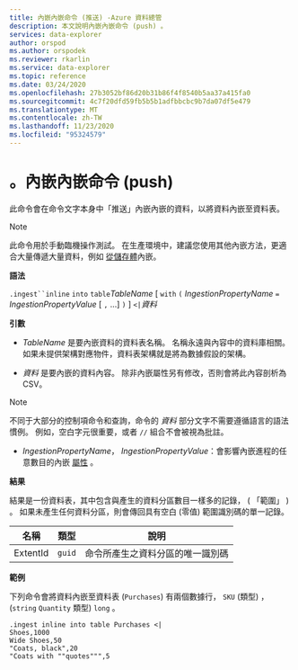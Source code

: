 ```yaml
---
title: 內嵌內嵌命令 (推送) -Azure 資料總管
description: 本文說明內嵌內嵌命令 (push) 。
services: data-explorer
author: orspod
ms.author: orspodek
ms.reviewer: rkarlin
ms.service: data-explorer
ms.topic: reference
ms.date: 03/24/2020
ms.openlocfilehash: 27b3052bf86d20b31b86f4f8540b5aa37a415fa0
ms.sourcegitcommit: 4c7f20dfd59fb5b5b1adfbbcbc9b7da07df5e479
ms.translationtype: MT
ms.contentlocale: zh-TW
ms.lasthandoff: 11/23/2020
ms.locfileid: "95324579"
---
```

# <a name="ingest-inline-command-push"></a>。內嵌內嵌命令 (push) 

此命令會在命令文字本身中「推送」內嵌內嵌的資料，以將資料內嵌至資料表。

> [!NOTE]
> 此命令用於手動臨機操作測試。
> 在生產環境中，建議您使用其他內嵌方法，更適合大量傳遞大量資料，例如 [從儲存體](./ingest-from-storage.md)內嵌。

**語法**

`.ingest``inline` `into` `table`*TableName* [ `with` `(` *IngestionPropertyName* `=` *IngestionPropertyValue* [ `,` ...] `)` ] `<|`*資料*

**引數**

* *TableName* 是要內嵌資料的資料表名稱。
  名稱永遠與內容中的資料庫相關。
  如果未提供架構對應物件，資料表架構就是將為數據假設的架構。

* *資料* 是要內嵌的資料內容。 除非內嵌屬性另有修改，否則會將此內容剖析為 CSV。
 
 > [!NOTE]
 > 不同于大部分的控制項命令和查詢，命令的 *資料* 部分文字不需要遵循語言的語法慣例。 例如，空白字元很重要，或者 `//` 組合不會被視為批註。

* *IngestionPropertyName*， *IngestionPropertyValue*：會影響內嵌進程的任意數目的內嵌 [屬性](../../../ingestion-properties.md) 。

**結果**

結果是一份資料表，其中包含與產生的資料分區數目一樣多的記錄， ( 「範圍」 ) 。
如果未產生任何資料分區，則會傳回具有空白 (零值) 範圍識別碼的單一記錄。

|名稱       |類型      |說明                                                               |
|-----------|----------|--------------------------------------------------------------------------|
|ExtentId   |`guid`    |命令所產生之資料分區的唯一識別碼|

**範例**

下列命令會將資料內嵌至資料表 (`Purchases`) 有兩個數據行， `SKU` (類型) ， (`string` `Quantity` 類型) `long` 。

```kusto
.ingest inline into table Purchases <|
Shoes,1000
Wide Shoes,50
"Coats, black",20
"Coats with ""quotes""",5
```

<!--
You can generate inline ingests commands using the Kusto.Data client library. 
Compression lets you embed new lines in quoted fields.
    Kusto.Data.Common.CslCommandGenerator.GenerateTableIngestPushCommand(tableName, compressed: true, csvData: csvStream);
-->